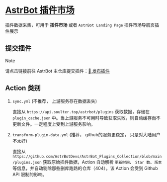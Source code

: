 # [AstrBot 插件市场](https://igcrystal-neo.github.io/Astrbot_Plugins_Market/)

插件数据采集，可用于 **插件市场** 或者 `AstrBot Landing Page` 插件市场导航页插件展示

## 提交插件

> [!NOTE]
> 请点击链接前往 AstrBot 主仓库提交插件：[🥳 发布插件](https://github.com/AstrBotDevs/AstrBot/issues/new?template=PLUGIN_PUBLISH.yml)


## Action 类别

1. `sync.yml` (不推荐， 上游服务存在数据丢失)

   直接从 `https://api.soulter.top/astrbot/plugins` 获取数据，存储在 `plugin_cache.json` 中。当上游服务不可用时导致获取失败，则自动缓存而不更新文件。一定程度上受到上游服务影响。

3. `transform-plugin-data.yml` (推荐， github的服务更稳定， 只是对大陆用户不太好)

   直接从 `https://github.com/AstrBotDevs/AstrBot_Plugins_Collection/blob/main/plugins.json` 获取原始插件数据，Action 自动解析 `更新时间`、 `Star 数`、`版本`等信息，并自动剔除那些删库跑路的仓库（404）。该 Action 会受到 Github API 限制的影响。
